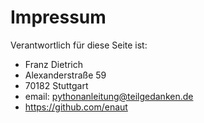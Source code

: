# Impressum

Verantwortlich für diese Seite ist:

 * Franz Dietrich
 * Alexanderstraße 59
 * 70182 Stuttgart
 * email: pythonanleitung@teilgedanken.de
 * https://github.com/enaut
